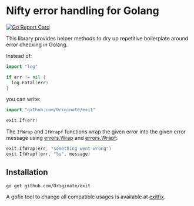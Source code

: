 # Nifty error handling for Golang

[![Go Report Card](https://goreportcard.com/badge/github.com/Originate/exit)](https://goreportcard.com/report/github.com/Originate/exit)

This library provides helper methods to dry up repetitive boilerplate around error checking in Golang.

Instead of:

```go
import "log"

if err != nil {
  log.Fatal(err)
}
```

you can write:

```go
import "github.com/Originate/exit"

exit.If(err)
```

The `IfWrap` and `IfWrapf` functions wrap the given error
into the given error message using [errors.Wrap](https://godoc.org/github.com/pkg/errors#Wrap)
and [errors.Wrapf](https://godoc.org/github.com/pkg/errors#Wrapf):

```go
exit.IfWrap(err, "something went wrong")
exit.IfWrapf(err, "%s", message)
```

## Installation

```
go get github.com/Originate/exit
```

A gofix tool to change all compatible usages is available at [exitfix](https://github.com/kevgo/exitfix).
